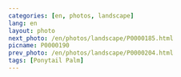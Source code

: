 ```yaml
---
categories: [en, photos, landscape]
lang: en
layout: photo
next_photo: /en/photos/landscape/P0000185.html
picname: P0000190
prev_photo: /en/photos/landscape/P0000204.html
tags: [Ponytail Palm]
---
```

